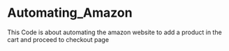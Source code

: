 # Automating_Amazon
This Code is about automating the amazon website to add a product in the cart and proceed to checkout page
